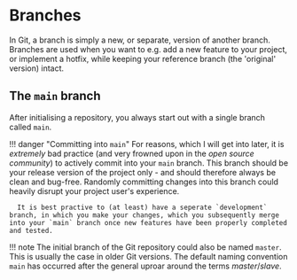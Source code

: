 # Branches

In Git, a branch is simply a new, or separate, version of another branch. Branches are used when you want to e.g. add a new feature to your project, or implement a hotfix, while keeping your reference branch (the 'original' version) intact.

## The `main` branch

After initialising a repository, you always start out with a single branch called `main`. 

!!! danger "Committing into `main`"
      For reasons, which I will get into later, it is *extremely* bad practice (and very frowned upon in the *open source community*) to actively commit into your `main` branch. This branch should be your release version of the project only - and should therefore always be clean and bug-free. Randomly committing changes into this branch could heavily disrupt your project user's experience.

      It is best practive to (at least) have a seperate `development` branch, in which you make your changes, which you subsequently merge into your `main` branch once new features have been properly completed and tested.

!!! note
      The initial branch of the Git repository could also be named `master`. This is usually the case in older Git versions. The default naming convention `main` has occurred after the general uproar around the terms *master*/*slave*.